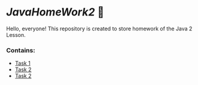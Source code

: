 # *JavaHomeWork2* 📁️
Hello, everyone! 
This repository is created to store homework of the Java 2 Lesson.

### Contains:
  - <a href="https://github.com/Kasymbekov/JavaHomeWork2/tree/master/src/Task1">Task 1</a>
  - <a href="https://github.com/Kasymbekov/JavaHomeWork2/tree/master/src/Task2/HomeWork">Task 2</a>
  - <a href="https://github.com/Kasymbekov/JavaHomeWork2/tree/master/src/Task3/HomeWork">Task 2</a>

